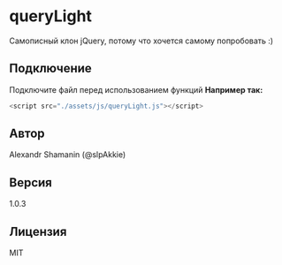 # queryLight

Самописный клон jQuery, потому что хочется самому попробовать :)

## Подключение

Подключите файл перед использованием функций
**Например так:**
```js
<script src="./assets/js/queryLight.js"></script>
```

## Автор

Alexandr Shamanin (@slpAkkie)

## Версия

1.0.3

## Лицензия

MIT

